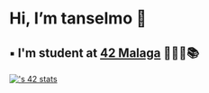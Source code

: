 <h1> Hi, I’m tanselmo 👋 </h1>

## ▪️ I'm student at [42 Malaga](https://www.42malaga.com/) 👨🏻‍💻📚

[![<tanselmo>'s 42 stats](https://badge.mediaplus.ma/darkblue/<tanselmo>)](https://github.com/oakoudad/badge42)

